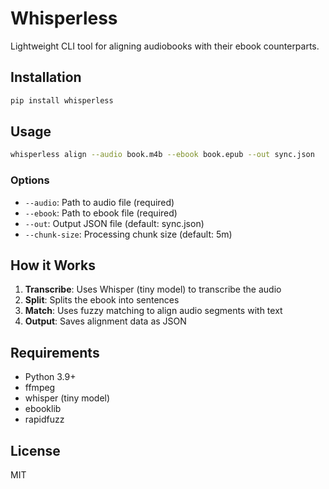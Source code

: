  # Whisperless

Lightweight CLI tool for aligning audiobooks with their ebook counterparts.

## Installation

```bash
pip install whisperless
```

## Usage

```bash
whisperless align --audio book.m4b --ebook book.epub --out sync.json
```

### Options

- `--audio`: Path to audio file (required)
- `--ebook`: Path to ebook file (required)
- `--out`: Output JSON file (default: sync.json)
- `--chunk-size`: Processing chunk size (default: 5m)

## How it Works

1. **Transcribe**: Uses Whisper (tiny model) to transcribe the audio
2. **Split**: Splits the ebook into sentences
3. **Match**: Uses fuzzy matching to align audio segments with text
4. **Output**: Saves alignment data as JSON

## Requirements

- Python 3.9+
- ffmpeg
- whisper (tiny model)
- ebooklib
- rapidfuzz

## License

MIT
